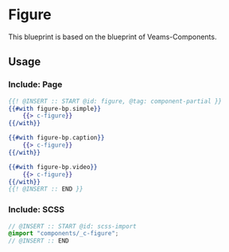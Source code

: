 # Figure

This blueprint is based on the blueprint of Veams-Components.

## Usage

### Include: Page

``` hbs
{{! @INSERT :: START @id: figure, @tag: component-partial }}
{{#with figure-bp.simple}}
	{{> c-figure}}
{{/with}}

{{#with figure-bp.caption}}
	{{> c-figure}}
{{/with}}

{{#with figure-bp.video}}
	{{> c-figure}}
{{/with}}
{{! @INSERT :: END }}
```

### Include: SCSS

``` scss
// @INSERT :: START @id: scss-import
@import "components/_c-figure";
// @INSERT :: END
```
